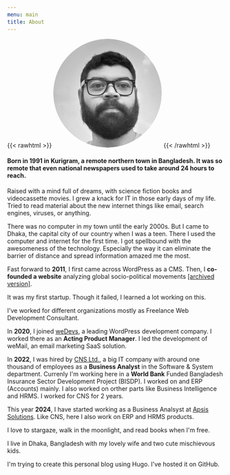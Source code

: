 ```yaml
---
menu: main
title: About
---
```



{{< rawhtml >}}
<img style="border-radius:50%;margin-left:auto;margin-right:auto;" width="50%" src="/me.png" alt="Picture of me">
{{< /rawhtml >}}

#### Born in 1991 in Kurigram, a remote northern town in Bangladesh. It was so remote that even national newspapers used to take around 24 hours to reach.

Raised with a mind full of dreams, with science fiction books and videocassette movies. I grew a knack for IT in those early days of my life. Tried to read material about the new internet things like email, search engines, viruses, or anything. 

There was no computer in my town until the early 2000s. But I came to Dhaka, the capital city of our country when I was a teen. There I used the computer and internet for the first time. I got spellbound with the awesomeness of the technology. Especially the way it can eliminate the barrier of distance and spread information amazed me the most.


Fast forward to **2011**, I first came across WordPress as a CMS. Then, I **co-founded a website** analyzing global socio-political movements [[archived version]](https://web.archive.org/web/20110527082600/http://move4world.com/).

It was my first startup. Though it failed, I learned a lot working on this.

I've worked for different organizations mostly as Freelance Web Development Consultant.

In **2020**, I joined [weDevs](https://wedevs.com/), a leading WordPress development company. I worked there as an **Acting Product Manager**. I led the development of weMail, an email marketing SaaS solution.

In **2022**, I was hired by [CNS Ltd.](https://site.cnsbd.com/), a big IT company with around one thousand of employees as a **Business Analyst** in the Software & System department. Currenly I'm working here in a **World Bank** Funded Bangladesh Insurance Sector Development Project (BISDP). I worked on and ERP (Accounts) mainly. I also worked on orther parts like Business Intelligence and HRMS. I worked for CNS for 2 years.

This year **2024**, I have started working as a Business Analsyst at [Apsis Solutions](https://apsissolutions.com/). Like CNS, here I also work on ERP and HRMS products.

I love to stargaze, walk in the moonlight, and read books when I'm free.

I live in Dhaka, Bangladesh with my lovely wife and two cute mischievous kids.

I'm trying to create this personal blog using Hugo. I've hosted it on GitHub.
